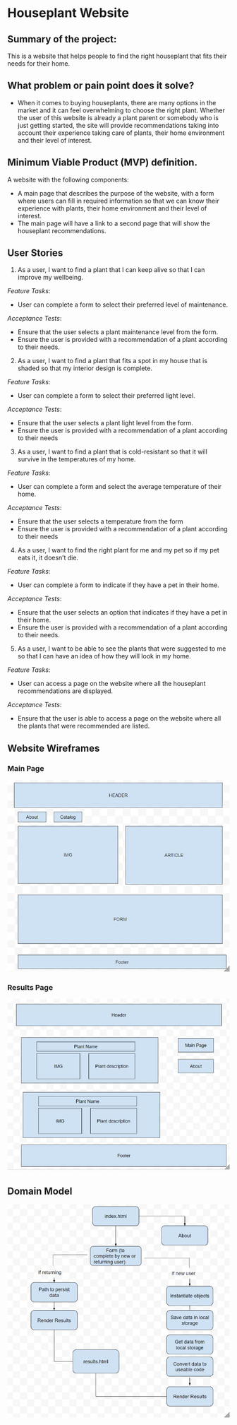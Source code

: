 # Houseplant Website

## Summary of the project: 

This is a website that helps people to find the right houseplant that fits their needs for their home. 

## What problem or pain point does it solve? 

- When it comes to buying houseplants, there are many options in the market and it can feel overwhelming to choose the right plant. Whether the user of this website is already a plant parent or somebody who is just getting started, the site will provide recommendations taking into account their experience taking care of plants, their home environment and their level of interest. 

## Minimum Viable Product (MVP) definition.

A website with the following components:

- A main page that describes the purpose of the website, with a form where users can fill in required information so that we can know their experience with plants, their home environment and their level of interest.
- The main page will have a link to a second page that will show the houseplant recommendations.

## User Stories

1.	As a user, I want to find a plant that I can keep alive so that I can improve my wellbeing.
   
*Feature Tasks*:

-	User can complete a form to select their preferred level of maintenance.
  
*Acceptance Tests*:

-	Ensure that the user selects a plant maintenance level from the form.
-	Ensure the user is provided with a recommendation of a plant according to their needs.

2.	As a user, I want to find a plant that fits a spot in my house that is shaded so that my interior design is complete.
   
*Feature Tasks*:

-	User can complete a form to select their preferred light level.
  
*Acceptance Tests*:

-	Ensure that the user selects a plant light level from the form.
-	Ensure the user is provided with a recommendation of a plant according to their needs

3.	As a user, I want to find a plant that is cold-resistant so that it will survive in the temperatures of my home.
   
*Feature Tasks*:

-	User can complete a form and select the average temperature of their home.
  
*Acceptance Tests*:

-	Ensure that the user selects a temperature from the form
-	Ensure the user is provided with a recommendation of a plant according to their needs

4.	As a user, I want to find the right plant for me and my pet so if my pet eats it, it doesn’t die.
   
*Feature Tasks*:

-	User can complete a form to indicate if they have a pet in their home.
  
*Acceptance Tests*:

-	Ensure that the user selects an option that indicates if they have a pet in their home.
-	Ensure the user is provided with a recommendation of a plant according to their needs.

5.	As a user, I want to be able to see the plants that were suggested to me so that I can have an idea of how they will look in my home.
   
*Feature Tasks*:

-	User can access a page on the website where all the houseplant recommendations are displayed.
  
*Acceptance Tests*:
-	Ensure that the user is able to access a page on the website where all the plants that were recommended are listed.

## Website Wireframes

### Main Page
![wireframe](wireframe1.JPG "wireframe main page")

### Results Page

![wireframe](Wireframe2.JPG "wireframe results page")

## Domain Model

![domain-model](domain-modeling.JPG "domain model")


